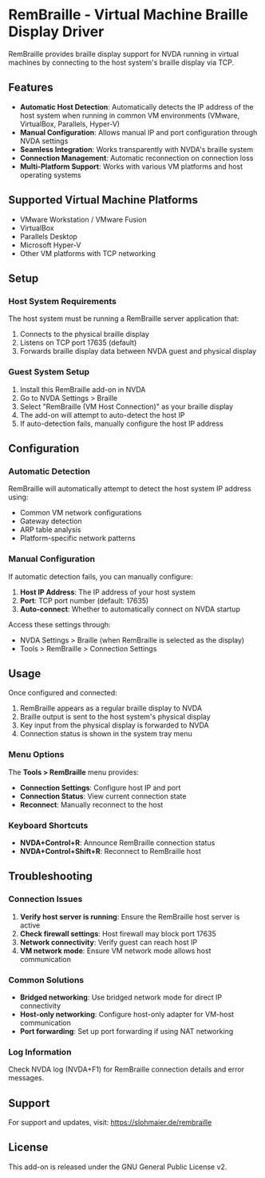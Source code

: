 # RemBraille - Virtual Machine Braille Display Driver

RemBraille provides braille display support for NVDA running in virtual machines by connecting to the host system's braille display via TCP.

## Features

- **Automatic Host Detection**: Automatically detects the IP address of the host system when running in common VM environments (VMware, VirtualBox, Parallels, Hyper-V)
- **Manual Configuration**: Allows manual IP and port configuration through NVDA settings
- **Seamless Integration**: Works transparently with NVDA's braille system
- **Connection Management**: Automatic reconnection on connection loss
- **Multi-Platform Support**: Works with various VM platforms and host operating systems

## Supported Virtual Machine Platforms

- VMware Workstation / VMware Fusion
- VirtualBox
- Parallels Desktop
- Microsoft Hyper-V
- Other VM platforms with TCP networking

## Setup

### Host System Requirements

The host system must be running a RemBraille server application that:
1. Connects to the physical braille display
2. Listens on TCP port 17635 (default)
3. Forwards braille display data between NVDA guest and physical display

### Guest System Setup

1. Install this RemBraille add-on in NVDA
2. Go to NVDA Settings > Braille
3. Select "RemBraille (VM Host Connection)" as your braille display
4. The add-on will attempt to auto-detect the host IP
5. If auto-detection fails, manually configure the host IP address

## Configuration

### Automatic Detection

RemBraille will automatically attempt to detect the host system IP address using:
- Common VM network configurations
- Gateway detection
- ARP table analysis
- Platform-specific network patterns

### Manual Configuration

If automatic detection fails, you can manually configure:

1. **Host IP Address**: The IP address of your host system
2. **Port**: TCP port number (default: 17635)
3. **Auto-connect**: Whether to automatically connect on NVDA startup

Access these settings through:
- NVDA Settings > Braille (when RemBraille is selected as the display)
- Tools > RemBraille > Connection Settings

## Usage

Once configured and connected:

1. RemBraille appears as a regular braille display to NVDA
2. Braille output is sent to the host system's physical display
3. Key input from the physical display is forwarded to NVDA
4. Connection status is shown in the system tray menu

### Menu Options

The **Tools > RemBraille** menu provides:
- **Connection Settings**: Configure host IP and port
- **Connection Status**: View current connection state
- **Reconnect**: Manually reconnect to the host

### Keyboard Shortcuts

- **NVDA+Control+R**: Announce RemBraille connection status
- **NVDA+Control+Shift+R**: Reconnect to RemBraille host

## Troubleshooting

### Connection Issues

1. **Verify host server is running**: Ensure the RemBraille host server is active
2. **Check firewall settings**: Host firewall may block port 17635
3. **Network connectivity**: Verify guest can reach host IP
4. **VM network mode**: Ensure VM network mode allows host communication

### Common Solutions

- **Bridged networking**: Use bridged network mode for direct IP connectivity
- **Host-only networking**: Configure host-only adapter for VM-host communication
- **Port forwarding**: Set up port forwarding if using NAT networking

### Log Information

Check NVDA log (NVDA+F1) for RemBraille connection details and error messages.

## Support

For support and updates, visit: https://slohmaier.de/rembraille

## License

This add-on is released under the GNU General Public License v2.